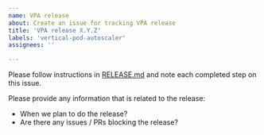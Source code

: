 ```yaml
---
name: VPA release
about: Create an issue for tracking VPA release
title: 'VPA release X.Y.Z'
labels: 'vertical-pod-autoscaler'
assignees: ''

---
```


Please follow instructions in
[RELEASE.md](https://github.com/kubernetes/autoscaler/blob/master/vertical-pod-autoscaler/RELEASE.md) and note each
completed step on this issue.

Please provide any information that is related to the release:

- When we plan to do the release?
- Are there any issues / PRs blocking the release?
